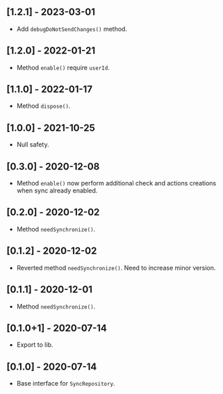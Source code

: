 ## [1.2.1] - 2023-03-01

* Add `debugDoNotSendChanges()` method.

## [1.2.0] - 2022-01-21

* Method `enable()` require `userId`.

## [1.1.0] - 2022-01-17

* Method `dispose()`.

## [1.0.0] - 2021-10-25

* Null safety.

## [0.3.0] - 2020-12-08

* Method `enable()` now perform additional check and actions creations
when sync already enabled.

## [0.2.0] - 2020-12-02

* Method `needSynchronize()`.

## [0.1.2] - 2020-12-02

* Reverted method `needSynchronize()`. Need to increase minor version.

## [0.1.1] - 2020-12-01

* Method `needSynchronize()`.

## [0.1.0+1] - 2020-07-14

* Export to lib.

## [0.1.0] - 2020-07-14

* Base interface for `SyncRepository`.
